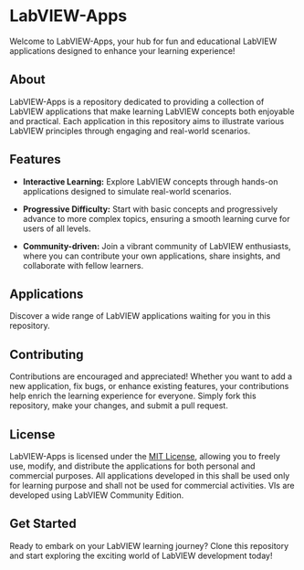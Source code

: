 # LabVIEW-Apps

Welcome to LabVIEW-Apps, your hub for fun and educational LabVIEW applications designed to enhance your learning experience!

## About

LabVIEW-Apps is a repository dedicated to providing a collection of LabVIEW applications that make learning LabVIEW concepts both enjoyable and practical. Each application in this repository aims to illustrate various LabVIEW principles through engaging and real-world scenarios.

## Features

- **Interactive Learning:** Explore LabVIEW concepts through hands-on applications designed to simulate real-world scenarios.
  
- **Progressive Difficulty:** Start with basic concepts and progressively advance to more complex topics, ensuring a smooth learning curve for users of all levels.

- **Community-driven:** Join a vibrant community of LabVIEW enthusiasts, where you can contribute your own applications, share insights, and collaborate with fellow learners.

## Applications

Discover a wide range of LabVIEW applications waiting for you in this repository.

## Contributing

Contributions are encouraged and appreciated! Whether you want to add a new application, fix bugs, or enhance existing features, your contributions help enrich the learning experience for everyone. Simply fork this repository, make your changes, and submit a pull request.

## License

LabVIEW-Apps is licensed under the [MIT License](LICENSE), allowing you to freely use, modify, and distribute the applications for both personal and commercial purposes.
All applications developed in this shall be used only for learning purpose and shall not be used for commercial activities.
VIs are developed using LabVIEW Community Edition.

## Get Started

Ready to embark on your LabVIEW learning journey? Clone this repository and start exploring the exciting world of LabVIEW development today!

